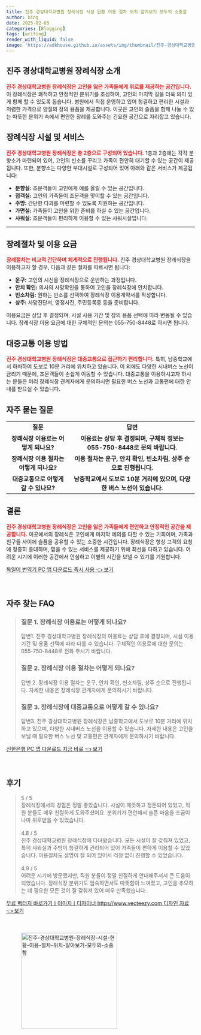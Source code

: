 ```yaml
---
title: 진주 경상대학교병원 장례식장 시설 현황 이용 절차 위치 알아보기 모두의 소중함
author: bing
date: 2025-02-03
categories: [Blogging]
tags: [writing]
render_with_liquid: false
image: 'https://adkhouse.github.io/assets/img/thumbnail/진주-경상대학교병원-장례식장-시설-현황-이용-절차-위치-알아보기-모두의-소중함.webp'
---
```



<h2 id='진주 경상대학교병원 장례식장 소개'>진주 경상대학교병원 장례식장 소개</h2>

<p><b><span style="color: #ee2323;">진주 경상대학교병원 장례식장은 고인을 잃은 가족들에게 위로를 제공하는 공간입니다.</span></b> 이 장례식장은 쾌적하고 안정적인 분위기를 조성하여, 고인의 마지막 길을 더욱 의미 있게 함께 할 수 있도록 돕습니다. 병원에서 직접 운영하고 있어 청결하고 편리한 시설과 저렴한 가격으로 양질의 장의 용품을 제공합니다. 이곳은 고인의 슬픔을 함께 나눌 수 있는 따뜻한 분위기 속에서 편안한 장례를 도와주는 긴요한 공간으로 자리잡고 있습니다.</p>

<h2 id='장례식장 시설 및 서비스'>장례식장 시설 및 서비스</h2>

<p><b><span style="color: #ee2323;">진주 경상대학교병원 장례식장은 총 2층으로 구성되어 있습니다.</span></b> 1층과 2층에는 각각 분향소가 마련되어 있어, 고인의 빈소를 꾸리고 가족이 편안히 대기할 수 있는 공간이 제공됩니다. 또한, 분향소는 다양한 부대시설로 구성되어 있어 아래와 같은 서비스가 제공됩니다:</p>

<ul>
    <li><b>분향실:</b> 조문객들이 고인에게 예를 올릴 수 있는 공간입니다.</li>
    <li><b>접객실:</b> 고인의 가족들이 조문객을 맞이할 수 있는 공간입니다.</li>
    <li><b>주방:</b> 간단한 다과를 마련할 수 있도록 지원하는 공간입니다.</li>
    <li><b>가면실:</b> 가족들이 고인을 위한 준비를 하실 수 있는 공간입니다.</li>
    <li><b>샤워실:</b> 조문객들이 편리하게 이용할 수 있는 샤워시설입니다.</li>
</ul>

<hr />

<h2 id='장례절차 및 이용 요금'>장례절차 및 이용 요금</h2>

<p><b><span style="color: #ee2323;">장례절차는 비교적 간단하며 체계적으로 진행됩니다.</span></b> 진주 경상대학교병원 장례식장을 이용하고자 할 경우, 다음과 같은 절차를 따르시면 됩니다:</p>

<ul>
    <li><b>운구:</b> 고인의 시신을 장례식장으로 운반하는 과정입니다.</li>
    <li><b>안치 확인:</b> 의사의 사망확인을 통하여 고인을 장례식장에 안치합니다.</li>
    <li><b>빈소차림:</b> 원하는 빈소를 선택하여 장례식장 이용계약서를 작성합니다.</li>
    <li><b>상주:</b> 사망진단서, 영정사진, 주민등록증 등을 준비합니다.</li>
</ul>

<p>이용요금은 상담 후 결정되며, 시설 사용 기간 및 장의 용품 선택에 따라 변동될 수 있습니다. 장례식장 이용 요금에 대한 구체적인 문의는 055-750-8448로 하시면 됩니다.</p>

<h2 id='대중교통 이용 방법'>대중교통 이용 방법</h2>

<p><b><span style="color: #ee2323;">진주 경상대학교병원 장례식장은 대중교통으로 접근하기 편리합니다.</span></b> 특히, 남중학교에서 하차하여 도보로 10분 거리에 위치하고 있습니다. 이 외에도 다양한 시내버스 노선이 금리기 때문에, 조문객들이 손쉽게 이동할 수 있습니다. 대중교통을 이용하시고자 하시는 분들은 미리 장례식장 관계자에게 문의하시면 필요한 버스 노선과 교통편에 대한 안내를 받으실 수 있습니다.</p>

<h2 id='자주 묻는 질문'>자주 묻는 질문</h2>

<table>
    <tr>
        <td style="text-align: center; height: 17px;"><b>질문</b></td>
        <td style="text-align: center; height: 17px;"><b>답변</b></td>
    </tr>
    <tr>
        <td style="text-align: center; height: 17px;"><b>장례식장 이용료는 어떻게 되나요?</b></td>
        <td style="text-align: center; height: 17px;"><b>이용료는 상담 후 결정되며, 구체적 정보는 055-750-8448로 문의 바랍니다.</b></td>
    </tr>
    <tr>
        <td style="text-align: center; height: 17px;"><b>장례식장 이용 절차는 어떻게 되나요?</b></td>
        <td style="text-align: center; height: 17px;"><b>이용 절차는 운구, 안치 확인, 빈소차림, 상주 순으로 진행됩니다.</b></td>
    </tr>
    <tr>
        <td style="text-align: center; height: 17px;"><b>대중교통으로 어떻게 갈 수 있나요?</b></td>
        <td style="text-align: center; height: 17px;"><b>남중학교에서 도보로 10분 거리에 있으며, 다양한 버스 노선이 있습니다.</b></td>
    </tr>
</table>

<h2 id='결론'>결론</h2>

<p><b><span style="color: #ee2323;">진주 경상대학교병원 장례식장은 고인을 잃은 가족들에게 편안하고 안정적인 공간을 제공합니다.</span></b> 이곳에서의 장례식은 고인에게 마지막 예의를 다할 수 있는 기회이며, 가족과 친구들 사이에 슬픔을 공유할 수 있는 소중한 시간입니다. 장례식장은 항상 고객의 요청에 정중히 응대하며, 믿을 수 있는 서비스를 제공하기 위해 최선을 다하고 있습니다. 어려운 시기에 이러한 공간에서 안심하고 이별의 시간을 보낼 수 있기를 기원합니다.</p>


<p><a class="click-button" title="독일어 번역기 PC 앱 다운로드 즉시 사용" href="https://adkhouse.github.io/posts/%EB%8F%85%EC%9D%BC%EC%96%B4-%EB%B2%88%EC%97%AD%EA%B8%B0-PC-%EC%95%B1-%EB%8B%A4%EC%9A%B4%EB%A1%9C%EB%93%9C-%EC%A6%89%EC%8B%9C-%EC%82%AC%EC%9A%A9/" rel="dofollow">독일어 번역기 PC 앱 다운로드 즉시 사용 👈 보기</a></p><br>
<h2 id='자주_찾는_FAQ'>자주 찾는 FAQ</h2>
<div itemscope="" itemtype="https://schema.org/FAQPage"> 
<blockquote> 
<div itemscope="" itemprop="mainEntity" itemtype="https://schema.org/Question"> 
<h3 itemprop="name">질문 1. 장례식장 이용료는 어떻게 되나요?</h3> 
<div itemscope="" itemprop="acceptedAnswer" itemtype="https://schema.org/Answer"> 
<span itemprop="text"> 
<p>답변1. 진주 경상대학교병원 장례식장의 이용료는 상담 후에 결정되며, 시설 이용 기간 및 용품 선택에 따라 다를 수 있습니다. 구체적인 이용료에 대한 문의는 055-750-8448로 전화 주시기 바랍니다.</p> 
</span> 
</div> 
</div> 

<div itemscope="" itemprop="mainEntity" itemtype="https://schema.org/Question"> 
<h3 itemprop="name">질문 2. 장례식장 이용 절차는 어떻게 되나요?</h3> 
<div itemscope="" itemprop="acceptedAnswer" itemtype="https://schema.org/Answer"> 
<span itemprop="text"> 
<p>답변 2. 장례식장 이용 절차는 운구, 안치 확인, 빈소차림, 상주 순으로 진행됩니다. 자세한 내용은 장례식장 관계자에게 문의하시기 바랍니다.</p> 
</span> 
</div> 
</div> 

<div itemscope="" itemprop="mainEntity" itemtype="https://schema.org/Question"> 
<h3 itemprop="name">질문 3. 장례식장에 대중교통으로 어떻게 갈 수 있나요?</h3> 
<div itemscope="" itemprop="acceptedAnswer" itemtype="https://schema.org/Answer"> 
<span itemprop="text"> 
<p>답변3. 진주 경상대학교병원 장례식장은 남중학교에서 도보로 10분 거리에 위치하고 있으며, 다양한 시내버스 노선을 이용할 수 있습니다. 자세한 내용은 고인을 보낼 때 필요한 버스 노선 및 교통편은 관계자에게 문의하시기 바랍니다.</p> 
</span> 
</div> 
</div> 
</blockquote> 
</div>
<p><a class="click-button" title="신한은행 PC 앱 다운로드 지금 바로" href="https://adkhouse.github.io/posts/%EC%8B%A0%ED%95%9C%EC%9D%80%ED%96%89-PC-%EC%95%B1-%EB%8B%A4%EC%9A%B4%EB%A1%9C%EB%93%9C-%EC%A7%80%EA%B8%88-%EB%B0%94%EB%A1%9C/" rel="dofollow">신한은행 PC 앱 다운로드 지금 바로 👈 보기</a></p><br>
<h2 id='후기'>후기</h2>
<div itemscope itemtype="https://schema.org/Product">
  <blockquote>
  <div itemprop="review" itemscope itemtype="https://schema.org/Review">
      <div itemprop="reviewRating" itemscope itemtype="https://schema.org/Rating"> <span itemprop="ratingValue">5</span> / <span itemprop="bestRating">5</span> </div>
      <span itemprop="reviewBody">장례식장에서의 경험은 정말 좋았습니다. 시설이 깨끗하고 정돈되어 있었고, 직원 분들도 매우 친절하게 도와주셨어요. 분위기가 편안해서 슬픈 마음을 조금이나마 위로받을 수 있었습니다.</span>
  </div>
  <br>
  <div itemprop="review" itemscope itemtype="https://schema.org/Review">
      <div itemprop="reviewRating" itemscope itemtype="https://schema.org/Rating"> <span itemprop="ratingValue">4.8</span> / <span itemprop="bestRating">5</span> </div>
      <span itemprop="reviewBody">진주 경상대학교병원 장례식장에 다녀왔습니다. 모든 시설이 잘 갖춰져 있었고, 특히 샤워실과 주방이 청결하게 관리되어 있어 가족들이 편하게 이용할 수 있었습니다. 이용절차도 설명이 잘 되어 있어서 걱정 없이 진행할 수 있었습니다.</span>
  </div>
  <br>
  <div itemprop="review" itemscope itemtype="https://schema.org/Review">
      <div itemprop="reviewRating" itemscope itemtype="https://schema.org/Rating"> <span itemprop="ratingValue">4.9</span> / <span itemprop="bestRating">5</span> </div>
      <span itemprop="reviewBody">어려운 시기에 방문했지만, 직원 분들이 정말 친절하게 안내해주셔서 큰 도움이 되었습니다. 장례식장 분위기도 엄숙하면서도 따뜻함이 느껴졌고, 고인을 추모하는 데 필요한 모든 것이 잘 갖춰져 있어 매우 만족했습니다.</span>
  </div>
  </blockquote>
</div>
<p><a class="click-button" title="무료 벡터지 바로가기ㅣ이미지ㅣ디자이너 https//www.vecteezy.com 디자인 자료" href="https://adkhouse.github.io/posts/%EB%AC%B4%EB%A3%8C-%EB%B2%A1%ED%84%B0%EC%A7%80-%EB%B0%94%EB%A1%9C%EA%B0%80%EA%B8%B0%E3%85%A3%EC%9D%B4%EB%AF%B8%EC%A7%80%E3%85%A3%EB%94%94%EC%9E%90%EC%9D%B4%EB%84%88-httpswww.vecteezy.com-%EB%94%94%EC%9E%90%EC%9D%B8-%EC%9E%90%EB%A3%8C/" rel="dofollow">무료 벡터지 바로가기ㅣ이미지ㅣ디자이너 https//www.vecteezy.com 디자인 자료 👈 보기</a></p><br>
<figure class="image"><img src="https://adkhouse.github.io/assets/img/thumbnail/진주-경상대학교병원-장례식장-시설-현황-이용-절차-위치-알아보기-모두의-소중함.webp" alt="진주-경상대학교병원-장례식장-시설-현황-이용-절차-위치-알아보기-모두의-소중함" width="256" height="256"></figure>